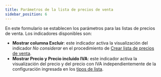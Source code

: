 ```yaml
---
title: Parámetros de la lista de precios de venta
sidebar_position: 6
---
```


En este formulario se establecen los parámetros para las listas de precios de venta. Los indicadores disponibles son:  
- **Mostrar columna Excluir**: este indicador activa la visualización del indicador *No considerar* en el procedimiento de [Crear lista de precios de venta](/docs/sales/sales-price-list/procedures/price-list-creation).  
- **Mostrar Precio y Precio incluido IVA**: este indicador activa la visualización del precio y del precio con IVA independientemente de la configuración ingresada en los [tipos de lista](/docs/configurations/tables/sales/sales-price-lists).